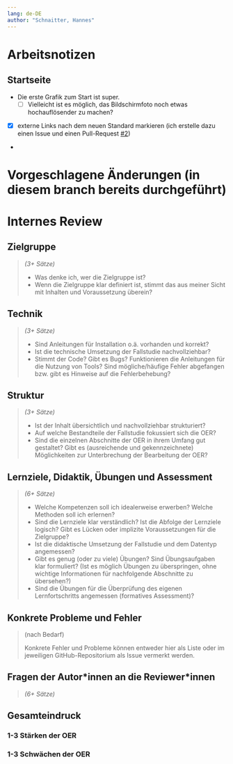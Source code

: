 ```yaml
---
lang: de-DE
author: "Schnaitter, Hannes"
---
```


# Arbeitsnotizen
## Startseite
- Die erste Grafik zum Start ist super.
  - [ ] Vielleicht ist es möglich, das Bildschirmfoto noch etwas hochauflösender zu machen?
- [x] externe Links nach dem neuen Standard markieren (ich erstelle dazu einen Issue und einen Pull-Request [#2](https://github.com/quadriga-dk/Bewegtes-Bild-Fallstudie-1/pull/2))
- 

# Vorgeschlagene Änderungen (in diesem branch bereits durchgeführt)


# Internes Review

## Zielgruppe
> _(3+ Sätze)_
> 
> - Was denke ich, wer die Zielgruppe ist?
> - Wenn die Zielgruppe klar definiert ist, stimmt das aus meiner Sicht mit Inhalten und Voraussetzung überein?


## Technik
> _(3+ Sätze)_
> 
> - Sind Anleitungen für Installation o.ä. vorhanden und korrekt?
> - Ist die technische Umsetzung der Fallstudie nachvollziehbar?
> - Stimmt der Code? Gibt es Bugs? Funktionieren die Anleitungen für die Nutzung von Tools? Sind mögliche/häufige Fehler abgefangen bzw. gibt es Hinweise auf die Fehlerbehebung?


## Struktur
> _(3+ Sätze)_
> 
> - Ist der Inhalt übersichtlich und nachvollziehbar strukturiert?
> - Auf welche Bestandteile der Fallstudie fokussiert sich die OER?
> - Sind die einzelnen Abschnitte der OER in ihrem Umfang gut gestaltet? Gibt es (ausreichende und gekennzeichnete) Möglichkeiten zur Unterbrechung der Bearbeitung der OER?


## Lernziele, Didaktik, Übungen und Assessment
> _(6+ Sätze)_
> 
> - Welche Kompetenzen soll ich idealerweise erwerben? Welche Methoden soll ich erlernen?
> - Sind die Lernziele klar verständlich? Ist die Abfolge der Lernziele logisch? Gibt es Lücken oder implizite Voraussetzungen für die Zielgruppe?
> - Ist die didaktische Umsetzung der Fallstudie und dem Datentyp angemessen?
> - Gibt es genug (oder zu viele) Übungen? Sind Übungsaufgaben klar formuliert? (Ist es möglich Übungen zu überspringen, ohne wichtige Informationen für nachfolgende Abschnitte zu übersehen?)
> - Sind die Übungen für die Überprüfung des eigenen Lernfortschritts angemessen (formatives Assessment)?


## Konkrete Probleme und Fehler
> (nach Bedarf)
> 
> Konkrete Fehler und Probleme können entweder hier als Liste oder im jeweiligen GitHub-Repositorium als Issue vermerkt werden.


## Fragen der Autor\*innen an die Reviewer\*innen
> _(6+ Sätze)_


## Gesamteindruck

### 1-3 Stärken der OER

### 1-3 Schwächen der OER

